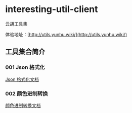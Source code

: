# interesting-util-client

云胡工具集

体验地址：[http://utils.yunhu.wiki/](http://utils.yunhu.wiki/)

## 工具集合简介
### 001 Json 格式化

[Json 格式化文档](docs/JsonFormat.md)

### 002 颜色进制转换

[颜色进制转换文档](docs/ColorConvert.md)


